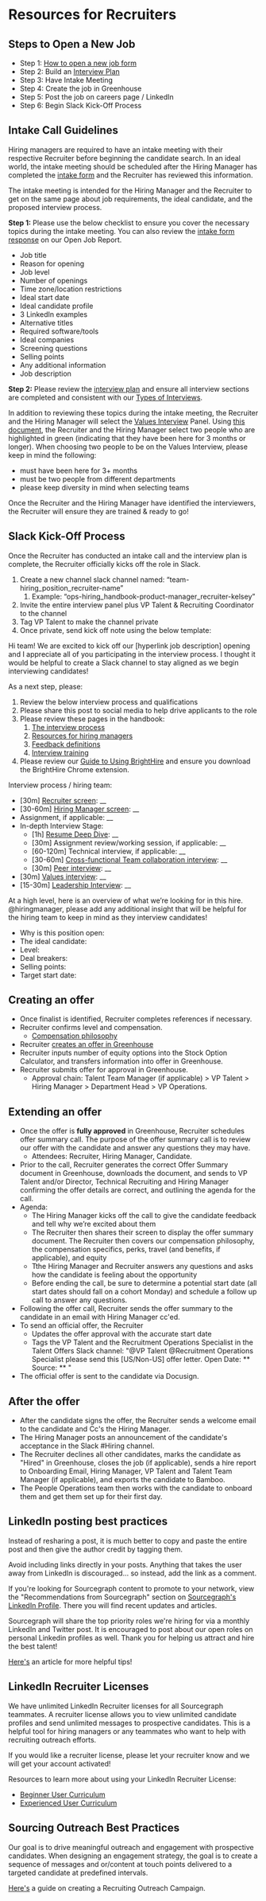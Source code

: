 # Resources for Recruiters

## Steps to Open a New Job

- Step 1: [How to open a new job form](https://docs.google.com/forms/d/e/1FAIpQLSdYwWlI_4bKKSkhWq4FrLNE2MPEhRtiq91GtEC6RuFAt-mgfA/viewform)
- Step 2: Build an [Interview Plan](https://docs.google.com/spreadsheets/d/1pMG_K3pf_pP_AIvy8jjOKc-h6htDJ5QkvEMD3prAQ5Y/edit#gid=1131029377)
- Step 3: Have Intake Meeting
- Step 4: Create the job in Greenhouse
- Step 5: Post the job on careers page / LinkedIn
- Step 6: Begin Slack Kick-Off Process

## Intake Call Guidelines

Hiring managers are required to have an intake meeting with their respective Recruiter before beginning the candidate search. In an ideal world, the intake meeting should be scheduled after the Hiring Manager has completed the [intake form](https://docs.google.com/forms/d/e/1FAIpQLSdYwWlI_4bKKSkhWq4FrLNE2MPEhRtiq91GtEC6RuFAt-mgfA/viewform) and the Recruiter has reviewed this information.

The intake meeting is intended for the Hiring Manager and the Recruiter to get on the same page about job requirements, the ideal candidate, and the proposed interview process.

**Step 1:** Please use the below checklist to ensure you cover the necessary topics during the intake meeting. You can also review the [intake form response](https://docs.google.com/spreadsheets/d/1Dpf6aDw1ESJRYroJz6-ZtaACJxwjEu4my_xeYuB3a7E/edit#gid=2123710308) on our Open Job Report.

- Job title
- Reason for opening
- Job level
- Number of openings
- Time zone/location restrictions
- Ideal start date
- Ideal candidate profile
- 3 LinkedIn examples
- Alternative titles
- Required software/tools
- Ideal companies
- Screening questions
- Selling points
- Any additional information
- Job description

**Step 2:** Please review the [interview plan](https://docs.google.com/spreadsheets/d/1pMG_K3pf_pP_AIvy8jjOKc-h6htDJ5QkvEMD3prAQ5Y/edit#gid=1808593536) and ensure all interview sections are completed and consistent with our [Types of Interviews](./types_of_interviews.md).

In addition to reviewing these topics during the intake meeting, the Recruiter and the Hiring Manager will select the [Values Interview](./hiring/evaluating_values.md) Panel. Using [this document](https://docs.google.com/spreadsheets/d/1NUDEjzud_GxocjKkd__m0hTf21tN3OIgOwtk_OjhV20/edit?ts=60e4c3bd#gid=0), the Recruiter and the Hiring Manager select two people who are highlighted in green (indicating that they have been here for 3 months or longer). When choosing two people to be on the Values Interview, please keep in mind the following:

- must have been here for 3+ months
- must be two people from different departments
- please keep diversity in mind when selecting teams

Once the Recruiter and the Hiring Manager have identified the interviewers, the Recruiter will ensure they are trained & ready to go!

## **Slack Kick-Off Process**

Once the Recruiter has conducted an intake call and the interview plan is complete, the Recruiter officially kicks off the role in Slack.

1. Create a new channel slack channel named: “team-hiring_position_recruiter-name”
   1. Example: “ops-hiring_handbook-product-manager_recruiter-kelsey”
2. Invite the entire interview panel plus VP Talent & Recruiting Coordinator to the channel
3. Tag VP Talent to make the channel private
4. Once private, send kick off note using the below template:

Hi team! We are excited to kick off our [hyperlink job description] opening and I appreciate all of you participating in the interview process. I thought it would be helpful to create a Slack channel to stay aligned as we begin interviewing candidates!

As a next step, please:

1. Review the below interview process and qualifications
2. Please share this post to social media to help drive applicants to the role
3. Please review these pages in the handbook:
   1. [The interview process](./interview_process.md)
   2. [Resources for hiring managers](./resources_for_hiring_managers.md)
   3. [Feedback definitions](./interview_process.md#overall-recommendation)
   4. [Interview training](./interview_training)
4. Please review our [Guide to Using BrightHire](./hiring/guide_to_using_brighthire.md) and ensure you download the BrightHire Chrome extension.

Interview process / hiring team:

- [30m] [Recruiter screen](./types_of_interviews.md#recruiter-screen): \_\_
- [30-60m] [Hiring Manager screen](./types_of_interviews.md#hiring-manager-screen): \_\_
- Assignment, if applicable: \_\_
- In-depth Interview Stage:
  - [1h] [Resume Deep Dive](./types_of_interviews.md#resume-deep-dive): \_\_
  - [30m] Assignment review/working session, if applicable: \_\_
  - [60-120m] Technical interview, if applicable: \_\_
  - [30-60m] [Cross-functional Team collaboration interview](./types_of_interviews.md#cross-team-collaboration-interview): \_\_
  - [30m] [Peer interview](./types_of_interviews.md#peer-interview): \_\_
- [30m] [Values interview](./types_of_interviews.md#values-interview): \_\_
- [15-30m] [Leadership Interview](./types_of_interviews.md#leadership-interview): \_\_

At a high level, here is an overview of what we’re looking for in this hire. @hiringmanager, please add any additional insight that will be helpful for the hiring team to keep in mind as they interview candidates!

- Why is this position open:
- The ideal candidate:
- Level:
- Deal breakers:
- Selling points:
- Target start date:

## Creating an offer

- Once finalist is identified, Recruiter completes references if necessary.
- Recruiter confirms level and compensation.
  - [Compensation philosophy](../benefits-pay-perks/pay-expenses/compensation/index.md#components-of-compensation)
- Recruiter [creates an offer in Greenhouse](https://support.greenhouse.io/hc/en-us/articles/200721744-Create-offer)
- Recruiter inputs number of equity options into the Stock Option Calculator, and transfers information into offer in Greenhouse.
- Recruiter submits offer for approval in Greenhouse.
  - Approval chain: Talent Team Manager (if applicable) > VP Talent > Hiring Manager > Department Head > VP Operations.

## Extending an offer

- Once the offer is **fully approved** in Greenhouse, Recruiter schedules offer summary call. The purpose of the offer summary call is to review our offer with the candidate and answer any questions they may have.
  - Attendees: Recruiter, Hiring Manager, Candidate.
- Prior to the call, Recruiter generates the correct Offer Summary document in Greenhouse, downloads the document, and sends to VP Talent and/or Director, Technical Recruiting and Hiring Manager confirming the offer details are correct, and outlining the agenda for the call.
- Agenda:
  - The Hiring Manager kicks off the call to give the candidate feedback and tell why we’re excited about them
  - The Recruiter then shares their screen to display the offer summary document. The Recruiter then covers our compensation philosophy, the compensation specifics, perks, travel (and benefits, if applicable), and equity
  - Tthe Hiring Manager and Recruiter answers any questions and asks how the candidate is feeling about the opportunity
  - Before ending the call, be sure to determine a potential start date (all start dates should fall on a cohort Monday) and schedule a follow up call to answer any questions.
- Following the offer call, Recruiter sends the offer summary to the candidate in an email with Hiring Manager cc'ed.
- To send an official offer, the Recruiter
  - Updates the offer approval with the accurate start date
  - Tags the VP Talent and the Recruitment Operations Specialist in the Talent Offers Slack channel: "@VP Talent @Recruitment Operations Specialist please send this [US/Non-US] offer letter. Open Date: ** Source: ** "
- The official offer is sent to the candidate via Docusign.

## After the offer

- After the candidate signs the offer, the Recruiter sends a welcome email to the candidate and Cc's the Hiring Manager.
- The Hiring Manager posts an announcement of the candidate's acceptance in the Slack #Hiring channel.
- The Recruiter declines all other candidates, marks the candidate as "Hired" in Greenhouse, closes the job (if applicable), sends a hire report to Onboarding Email, Hiring Manager, VP Talent and Talent Team Manager (if applicable), and exports the candidate to Bamboo.
- The People Operations team then works with the candidate to onboard them and get them set up for their first day.

## LinkedIn posting best practices

Instead of resharing a post, it is much better to copy and paste the entire post and then give the author credit by tagging them.

Avoid including links directly in your posts. Anything that takes the user away from LinkedIn is discouraged... so instead, add the link as a comment.

If you're looking for Sourcegraph content to promote to your network, view the "Recommendations from Sourcegraph" section on [Sourcegraph's LinkedIn Profile](https://www.linkedin.com/company/sourcegraph). There you will find recent updates and articles.

Sourcegraph will share the top priority roles we're hiring for via a monthly LinkedIn and Twitter post. It is encouraged to post about our open roles on personal Linkedin profiles as well. Thank you for helping us attract and hire the best talent!

[Here's](https://www.linkedin.com/pulse/13-tips-mastering-linkedin-algorithm-jay-palter/) an article for more helpful tips!

## LinkedIn Recruiter Licenses

We have unlimited LinkedIn Recruiter licenses for all Sourcegraph teammates. A recruiter license allows you to view unlimited candidate profiles and send unlimited messages to prospective candidates. This is a helpful tool for hiring managers or any teammates who want to help with recruiting outreach efforts.

If you would like a recruiter license, please let your recruiter know and we will get your account activated!

Resources to learn more about using your LinkedIn Recruiter License:

- [Beginner User Curriculum](https://nam06.safelinks.protection.outlook.com/?url=https%3A%2F%2Ftraining.talent.linkedin.com%2Fseries%2Ftsep%2Flinkedin-recruiter-for-new-users-tsep&data=04%7C01%7Ccestrella%40linkedin.com%7C1ba987a0c7e04e959b6208d973b4f7c9%7C72f988bf86f141af91ab2d7cd011db47%7C1%7C0%7C637668043371226775%7CUnknown%7CTWFpbGZsb3d8eyJWIjoiMC4wLjAwMDAiLCJQIjoiV2luMzIiLCJBTiI6Ik1haWwiLCJXVCI6Mn0%3D%7C1000&sdata=ZZ53ap8WeBM1COR76EWDX0vdjCKnh1Q%2Bhm93VruCXrE%3D&reserved=0)
- [Experienced User Curriculum](https://nam06.safelinks.protection.outlook.com/?url=https%3A%2F%2Ftraining.talent.linkedin.com%2Fseries%2Ftsep%2Fleverage-the-full-power-of-linkedin-recruiter-tsep&data=04%7C01%7Ccestrella%40linkedin.com%7C1ba987a0c7e04e959b6208d973b4f7c9%7C72f988bf86f141af91ab2d7cd011db47%7C1%7C0%7C637668043371226775%7CUnknown%7CTWFpbGZsb3d8eyJWIjoiMC4wLjAwMDAiLCJQIjoiV2luMzIiLCJBTiI6Ik1haWwiLCJXVCI6Mn0%3D%7C1000&sdata=agxl%2B4%2BMf5nGXhHMDCfq%2F5cP2Ecw3qVW9%2B%2BKQrY%2FFSM%3D&reserved=0)

## Sourcing Outreach Best Practices

Our goal is to drive meaningful outreach and engagement with prospective candidates. When designing an engagement strategy, the goal is to create a sequence of messages and or/content at touch points delivered to a targeted candidate at predefined intervals.

[Here's](https://docs.google.com/document/d/1c2ZI6IfvkK7syuo8aIBSnWpCF8SqAD12TiPSkTKqhp4/edit) a guide on creating a Recruiting Outreach Campaign.
